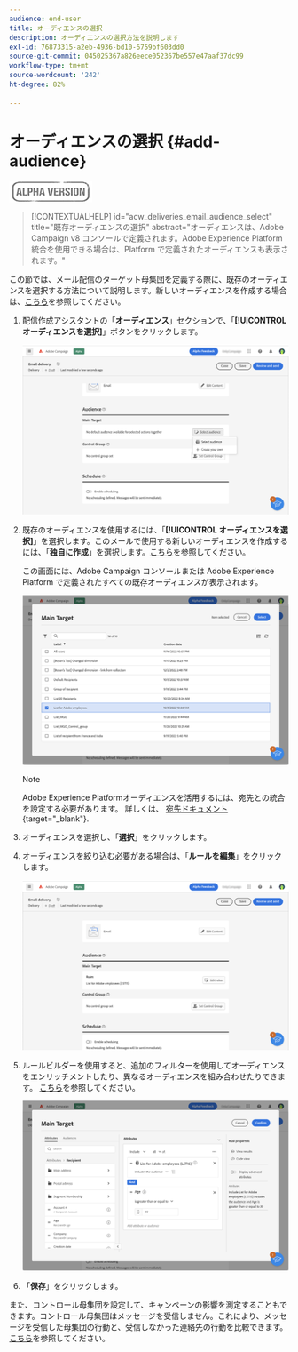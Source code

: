 ```yaml
---
audience: end-user
title: オーディエンスの選択
description: オーディエンスの選択方法を説明します
exl-id: 76873315-a2eb-4936-bd10-6759bf603dd0
source-git-commit: 045025367a826eece052367be557e47aaf37dc99
workflow-type: tm+mt
source-wordcount: '242'
ht-degree: 82%

---
```


# オーディエンスの選択 {#add-audience}

![](../assets/do-not-localize/badge.png)

>[!CONTEXTUALHELP]
>id="acw_deliveries_email_audience_select"
>title="既存オーディエンスの選択"
>abstract="オーディエンスは、Adobe Campaign v8 コンソールで定義されます。Adobe Experience Platform 統合を使用できる場合は、Platform で定義されたオーディエンスも表示されます。"

この節では、メール配信のターゲット母集団を定義する際に、既存のオーディエンスを選択する方法について説明します。新しいオーディエンスを作成する場合は、[こちら](segment-builder.md)を参照してください。

1. 配信作成アシスタントの「**オーディエンス**」セクションで、「**[!UICONTROL オーディエンスを選択]**」ボタンをクリックします。

   ![](assets/create-audience.png)

1. 既存のオーディエンスを使用するには、「**[!UICONTROL オーディエンスを選択]**」を選択します。このメールで使用する新しいオーディエンスを作成するには、「**独自に作成**」を選択します。[こちら](segment-builder.md)を参照してください。

   この画面には、Adobe Campaign コンソールまたは Adobe Experience Platform で定義されたすべての既存オーディエンスが表示されます。

   ![](assets/create-audience2.png)

   >[!NOTE]
   >
   >Adobe Experience Platformオーディエンスを活用するには、宛先との統合を設定する必要があります。 詳しくは、 [宛先ドキュメント](https://experienceleague.adobe.com/docs/experience-platform/destinations/home.html?lang=ja){target="_blank"}.

1. オーディエンスを選択し、「**選択**」をクリックします。

1. オーディエンスを絞り込む必要がある場合は、「**ルールを編集**」をクリックします。

   ![](assets/create-audience3.png)

1. ルールビルダーを使用すると、追加のフィルターを使用してオーディエンスをエンリッチメントしたり、異なるオーディエンスを組み合わせたりできます。 [こちら](segment-builder.md)を参照してください。

   ![](assets/create-audience4.png)

1. 「**保存**」をクリックします。

また、コントロール母集団を設定して、キャンペーンの影響を測定することもできます。コントロール母集団はメッセージを受信しません。これにより、メッセージを受信した母集団の行動と、受信しなかった連絡先の行動を比較できます。[こちら](control-group.md)を参照してください。